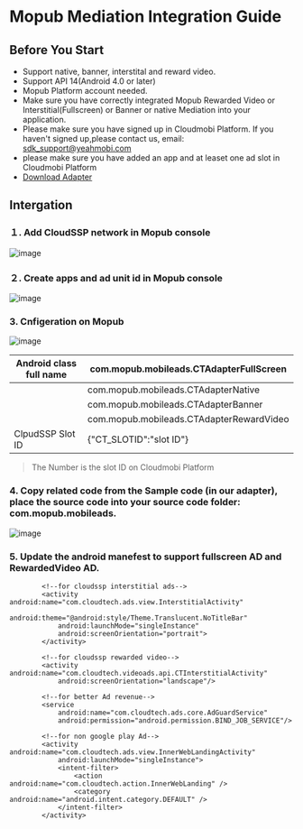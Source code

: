 
# Mopub Mediation Integration Guide


## <a name="start">Before You Start</a>  

* Support native, banner, interstital and reward video.
* Support API 14(Android 4.0 or later)
* Mopub Platform account needed. 
* Make sure you have correctly integrated Mopub Rewarded Video or Interstitial(Fullscreen) or Banner or native Mediation into your application.
* Please make sure you have signed up in Cloudmobi Platform. If you haven't signed up,please contact us, email: sdk_support@yeahmobi.com
* please make sure you have added an app and at leaset one ad slot in Cloudmobi Platform
* [Download Adapter](https://github.com/cloudmobi/CloudmobiSSP/blob/master/AndroidSDK_Adapter-For-Mopub.zip)

## <a name="Docking">Intergation</a>

### １. Add CloudSSP network in Mopub console

![image](https://user-images.githubusercontent.com/11080337/27760048-e9f81802-5e70-11e7-93ba-7c186467b5df.png)

### ２. Create apps and ad unit id in Mopub console

![image](https://user-images.githubusercontent.com/11080337/27760203-4b21ec86-5e74-11e7-8d0d-ef8328a5c4cc.png)

### 3. Cnfigeration on Mopub


![image](https://user-images.githubusercontent.com/11080337/27760260-b71bf0c0-5e75-11e7-9d1c-afc25200a902.png)

|Android class full name|com.mopub.mobileads.CTAdapterFullScreen|
|--|--|
||com.mopub.mobileads.CTAdapterNative|
||com.mopub.mobileads.CTAdapterBanner|
||com.mopub.mobileads.CTAdapterRewardVideo|
|ClpudSSP Slot ID|{"CT_SLOTID":"slot ID"}|

> The Number is the slot ID on Cloudmobi Platform

### 4. Copy related code from the Sample code (in our adapter), place the source code into your source code folder: com.mopub.mobileads. 

![image](https://user-images.githubusercontent.com/11080337/27760298-9673bcee-5e76-11e7-8d60-dffadf402cef.png)

### 5. Update the android manefest to support fullscreen AD and RewardedVideo AD.

```
        <!--for cloudssp interstitial ads-->
        <activity android:name="com.cloudtech.ads.view.InterstitialActivity"
            android:theme="@android:style/Theme.Translucent.NoTitleBar"
            android:launchMode="singleInstance"
            android:screenOrientation="portrait">
        </activity>

        <!--for cloudssp rewarded video-->
        <activity android:name="com.cloudtech.videoads.api.CTInterstitialActivity"
            android:screenOrientation="landscape"/>

        <!--for better Ad revenue-->
        <service
            android:name="com.cloudtech.ads.core.AdGuardService"
            android:permission="android.permission.BIND_JOB_SERVICE"/>

        <!--for non google play Ad-->
        <activity android:name="com.cloudtech.ads.view.InnerWebLandingActivity"
            android:launchMode="singleInstance">
            <intent-filter>
                <action android:name="com.cloudtech.action.InnerWebLanding" />
                <category android:name="android.intent.category.DEFAULT" />
            </intent-filter>
        </activity>

```

